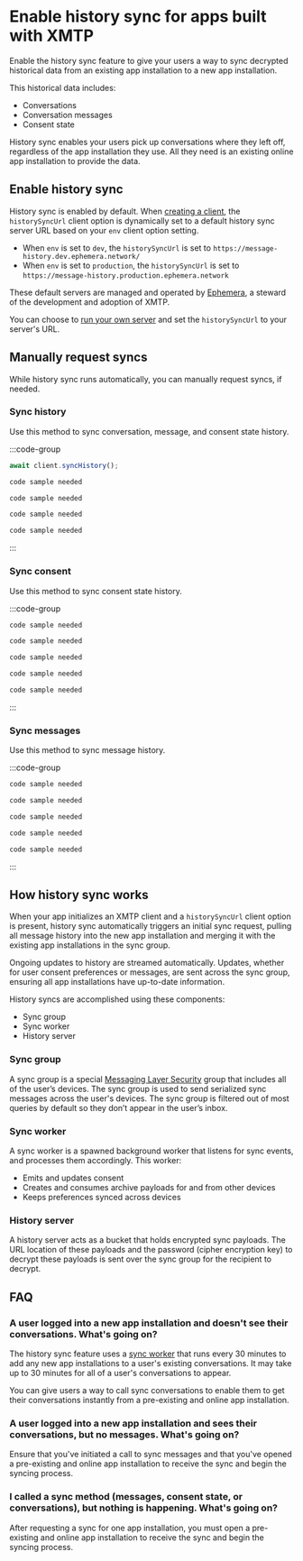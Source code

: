 # Enable history sync for apps built with XMTP

Enable the history sync feature to give your users a way to sync decrypted historical data from an existing app installation to a new app installation.

This historical data includes:

- Conversations
- Conversation messages
- Consent state

History sync enables your users pick up conversations where they left off, regardless of the app installation they use. All they need is an existing online app installation to provide the data.

## Enable history sync

History sync is enabled by default. When [creating a client](/inboxes/build-inbox#create-an-xmtp-client), the `historySyncUrl` client option is dynamically set to a default history sync server URL based on your `env` client option setting.

- When `env` is set to `dev`, the `historySyncUrl` is set to `https://message-history.dev.ephemera.network/`
- When `env` is set to `production`, the `historySyncUrl` is set to `https://message-history.production.ephemera.network`

These default servers are managed and operated by [Ephemera](https://ephemerahq.com/), a steward of the development and adoption of XMTP.

You can choose to [run your own server](https://github.com/xmtp/xmtp-message-history-server) and set the `historySyncUrl` to your server's URL.

## Manually request syncs

While history sync runs automatically, you can manually request syncs, if needed.

### Sync history

Use this method to sync conversation, message, and consent state history.

:::code-group

```jsx [Browser]
await client.syncHistory();
```

```jsx [Node]
code sample needed
```

```jsx [React Native]
code sample needed
```

```kotlin [Kotlin]
code sample needed
```

```swift [Swift]
code sample needed
```

:::

### Sync consent

Use this method to sync consent state history.

:::code-group

```jsx [Browser]
code sample needed
```

```jsx [Node]
code sample needed
```

```jsx [React Native]
code sample needed
```

```kotlin [Kotlin]
code sample needed
```

```swift [Swift]
code sample needed
```

:::

### Sync messages

Use this method to sync message history.

:::code-group

```jsx [Browser]
code sample needed
```

```jsx [Node]
code sample needed
```

```jsx [React Native]
code sample needed
```

```kotlin [Kotlin]
code sample needed
```

```swift [Swift]
code sample needed
```

:::

## How history sync works

When your app initializes an XMTP client and a `historySyncUrl` client option is present, history sync automatically triggers an initial sync request, pulling all message history into the new app installation and merging it with the existing app installations in the sync group.

Ongoing updates to history are streamed automatically. Updates, whether for user consent preferences or messages, are sent across the sync group, ensuring all app installations have up-to-date information.

History syncs are accomplished using these components:

- Sync group
- Sync worker
- History server

### Sync group

A sync group is a special [Messaging Layer Security](/protocol/specs) group that includes all of the user’s devices. The sync group is used to send serialized sync messages across the user's devices. The sync group is filtered out of most queries by default so they don’t appear in the user’s inbox.

### Sync worker

A sync worker is a spawned background worker that listens for sync events, and processes them accordingly. This worker:

- Emits and updates consent
- Creates and consumes archive payloads for and from other devices
- Keeps preferences synced across devices

### History server

A history server acts as a bucket that holds encrypted sync payloads. The URL location of these payloads and the password (cipher encryption key) to decrypt these payloads is sent over the sync group for the recipient to decrypt.

## FAQ

### A user logged into a new app installation and doesn't see their conversations. What's going on?

The history sync feature uses a [sync worker](#sync-worker) that runs every 30 minutes to add any new app installations to a user's existing conversations. It may take up to 30 minutes for all of a user's conversations to appear.

You can give users a way to call sync conversations to enable them to get their conversations instantly from a pre-existing and online app installation.

### A user logged into a new app installation and sees their conversations, but no messages. What's going on?

Ensure that you've initiated a call to sync messages and that you've opened a pre-existing and online app installation to receive the sync and begin the syncing process.

### I called a sync method (messages, consent state, or conversations), but nothing is happening. What's going on?

After requesting a sync for one app installation, you must open a pre-existing and online app installation to receive the sync and begin the syncing process.
